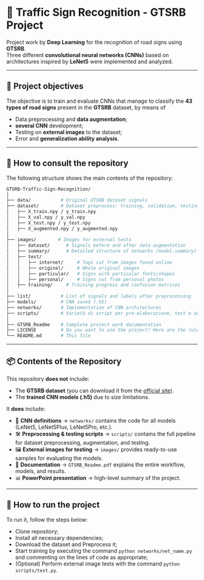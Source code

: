 # 🛑 Traffic Sign Recognition - GTSRB Project

Project work by **Deep Learning** for the recognition of road signs using **GTSRB**.  
Three different **convolutional neural networks (CNNs)** based on architectures inspired by **LeNet5** were implemented and analyzed.

---

## 📌 Project objectives

The objective is to train and evaluate CNNs that manage to classify the **43 types of road signs** present in the **GTSRB** dataset, by means of

- Data preprocessing and **data augmentation**;
- **several CNN** development;
- Testing on **external images** to the dataset;
- Error and **generalization ability analysis**.

---

## 📂 How to consult the repository

The following structure shows the main contents of the repository:

```bash
GTSRB-Traffic-Sign-Recognition/
│
├── data/           # Original GTSRB dataset signals
├── dataset/        # Dataset preprocess: training, validation, testing
│   ├── X_train.npy / y_train.npy
│   ├── X_val.npy / y_val.npy
│   ├── X_test.npy / y_test.npy
│   ├── X_augmented.npy / y_augmented.npy
│
├── images/        # Images for external tests
│   ├── dataset/      # Signals before and after data augmentation
│   ├── summary/      # Detailed structure of networks (model.summary)
│   ├── test/
│   │   ├── internet/     # Tags cut from images found online
│   │   ├── original/     # Whole original images
│   │   ├── particular/   # Signs with particular fonts/shapes
│   │   ├── personal/     # Signs cut from personal photos
│   ├── training/     # Training progress and confusion matrices
│
├── list/           # List of signals and labels after preprocessing
├── models/         # CNN saved (.h5)
├── networks/       # Implementation of CNN architectures
├── scripts/        # Varietà di script per pre-elaborazione, test e aumento dei dati
│
├── GTSRB_Readme    # Complete project work documentation
├── LICENSE         # Do you want to use the project? Here are the rules
└── README.md       # This file
```
---

## 📦 Contents of the Repository

This repository **does not** include:
- The **GTSRB dataset** (you can download it from the [official site](https://benchmark.ini.rub.de/gtsrb_dataset.html)).
- The **trained CNN models (.h5)** due to size limitations.

It **does** include:
- 🧩 **CNN definitions** → `networks/` contains the code for all models (LeNet5, LeNet5Plus, LeNet5Pro, etc.).
- 🛠️ **Preprocessing & testing scripts** → `scripts/` contains the full pipeline for dataset preprocessing, augmentation, and testing.
- 🖼️ **External images for testing** → `images/` provides ready-to-use samples for evaluating the models.
- 📄 **Documentation** → `GTSRB_Readme.pdf` explains the entire workflow, models, and results.
- 📊 **PowerPoint presentation** → high-level summary of the project.

---

## 🚀 How to run the project

To run it, follow the steps below:

- Clone repository;
- Install all necessary dependencies;
- Download the dataset and Preprocess it;
- Start training by executing the command ```python networks/net_name.py``` and commenting on the lines of code as appropriate;
- (Optional) Perform external image tests with the command ```python scripts/test.py```.
